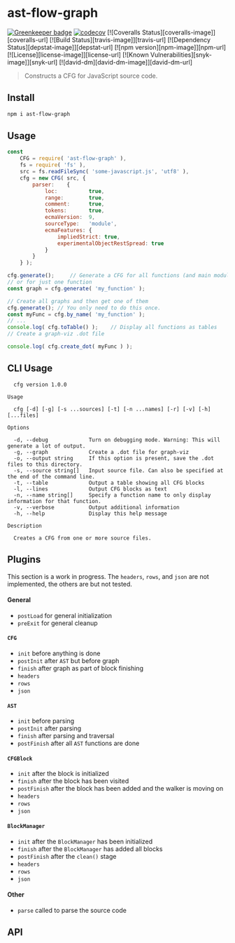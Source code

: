 # ast-flow-graph

[![Greenkeeper badge](https://badges.greenkeeper.io/julianjensen/ast-flow-graph.svg)](https://greenkeeper.io/)
[![codecov](https://codecov.io/gh/julianjensen/ast-flow-graph/branch/master/graph/badge.svg)](https://codecov.io/gh/julianjensen/ast-flow-graph)
[![Coveralls Status][coveralls-image]][coveralls-url]
[![Build Status][travis-image]][travis-url]
[![Dependency Status][depstat-image]][depstat-url]
[![npm version][npm-image]][npm-url]
[![License][license-image]][license-url]
[![Known Vulnerabilities][snyk-image]][snyk-url]
[![david-dm][david-dm-image]][david-dm-url]

> Constructs a CFG for JavaScript source code.

## Install

```sh
npm i ast-flow-graph
```

## Usage

```js
const 
    CFG = require( 'ast-flow-graph' ),
    fs = require( 'fs' ),
    src = fs.readFileSync( 'some-javascript.js', 'utf8' ),
    cfg = new CFG( src, {
        parser:    {
            loc:          true,
            range:        true,
            comment:      true,
            tokens:       true,
            ecmaVersion:  9,
            sourceType:   'module',
            ecmaFeatures: {
                impliedStrict: true,
                experimentalObjectRestSpread: true
            }
        }
    } );

cfg.generate();     // Generate a CFG for all functions (and main module)
// or for just one function
const graph = cfg.generate( 'my_function' );

// Create all graphs and then get one of them
cfg.generate(); // You only need to do this once.
const myFunc = cfg.by_name( 'my_function' );
// ...
console.log( cfg.toTable() );    // Display all functions as tables
// Create a graph-viz .dot file

console.log( cfg.create_dot( myFunc ) );
```

## CLI Usage

      cfg version 1.0.0

    Usage

      cfg [-d] [-g] [-s ...sources] [-t] [-n ...names] [-r] [-v] [-h] [...files]

    Options

      -d, --debug             Turn on debugging mode. Warning: This will generate a lot of output.
      -g, --graph             Create a .dot file for graph-viz
      -o, --output string     If this option is present, save the .dot files to this directory.
      -s, --source string[]   Input source file. Can also be specified at the end of the command line.
      -t, --table             Output a table showing all CFG blocks
      -l, --lines             Output CFG blocks as text
      -n, --name string[]     Specify a function name to only display information for that function.
      -v, --verbose           Output additional information
      -h, --help              Display this help message

    Description

      Creates a CFG from one or more source files.

## Plugins

This section is a work in progress. The `headers`, `rows`, and `json` are not implemented, the others are but not tested.

#### General

-   `postLoad` for general initialization
-   `preExit` for general cleanup

#### `CFG`

-   `init` before anything is done
-   `postInit` after `AST` but before graph
-   `finish` after graph as part of block finishing
-   `headers`
-   `rows`
-   `json`

#### `AST`

-   `init` before parsing
-   `postInit` after parsing
-   `finish` after parsing and traversal
-   `postFinish` after all `AST` functions are done

#### `CFGBlock`

-   `init` after the block is initialized
-   `finish` after the block has been visited
-   `postFinish` after the block has been added and the walker is moving on
-   `headers`
-   `rows`
-   `json`

#### `BlockManager`

-   `init` after the `BlockManager` has been initialized
-   `finish` after the `BlockManager` has added all blocks
-   `postFinish` after the `clean()` stage
-   `headers`
-   `rows`
-   `json`

#### Other

-   `parse` called to parse the source code

## API
<!--APIS>
## Members

<dl>
<dt><a href="#succesors_as_indices">succesors_as_indices</a> ⇒ <code>Array.&lt;number&gt;</code></dt>
<dd></dd>
<dt><a href="#successors">successors</a> ⇒ <code>Array.&lt;CFGBlock&gt;</code></dt>
<dd></dd>
<dt><a href="#succs">succs</a> ⇒ <code>Array.&lt;CFGBlock&gt;</code></dt>
<dd></dd>
<dt><a href="#preds">preds</a> ⇒ <code>Array.&lt;CFGBlock&gt;</code></dt>
<dd></dd>
<dt><a href="#preds">preds</a> ⇒ <code>Array.&lt;number&gt;</code></dt>
<dd><p>Get all predecessors for a given <a href="CFGBlock">CFGBlock</a></p>
</dd>
<dt><a href="#defaultOutputOptions">defaultOutputOptions</a></dt>
<dd><p>The default display options for table and string output.</p>
</dd>
<dt><a href="#pluginManager">pluginManager</a> : <code>PluginManager</code></dt>
<dd></dd>
</dl>

## Functions

<dl>
<dt><a href="#node_to_scope">node_to_scope(node)</a> ⇒ <code>*</code></dt>
<dd></dd>
<dt><a href="#forFunctions">forFunctions()</a> : <code><a href="#FunctionInfo">Iterable.&lt;FunctionInfo&gt;</a></code></dt>
<dd></dd>
<dt><a href="#traverse">traverse(ast, [enter], [leave])</a></dt>
<dd></dd>
<dt><a href="#walker">walker(node, [enter], [leave])</a></dt>
<dd></dd>
<dt><a href="#flat_walker">flat_walker(nodes, cb)</a></dt>
<dd><p>Iterate over all nodes in a block without recursing into sub-nodes.</p>
</dd>
<dt><a href="#call_visitors">call_visitors(node, cb)</a></dt>
<dd><p>Callback for each visitor key for a given node.</p>
</dd>
<dt><a href="#add_line">add_line(lineNumber, sourceLine)</a></dt>
<dd><p>Add a new line to the source code.</p>
</dd>
<dt><a href="#rename">rename(inode, newName)</a></dt>
<dd></dd>
<dt><a href="#as_source">as_source()</a> ⇒ <code>string</code></dt>
<dd><p>Return the AST nodes as source code, including any modifications made.</p>
</dd>
<dt><a href="#get_from_function">get_from_function(node, [whatToGet])</a> ⇒ <code>Array.&lt;Node&gt;</code> | <code>string</code> | <code><a href="#CFGInfo">CFGInfo</a></code></dt>
<dd></dd>
<dt><a href="#isEmpty">isEmpty()</a> ⇒ <code>boolean</code></dt>
<dd></dd>
<dt><a href="#classify">classify(to, type)</a> ⇒ <code>CFGBlock</code></dt>
<dd></dd>
<dt><a href="#follows">follows(cb)</a> ⇒ <code>CFGBlock</code></dt>
<dd></dd>
<dt><a href="#from">from(cb)</a> ⇒ <code>CFGBlock</code></dt>
<dd></dd>
<dt><a href="#to">to(cb)</a> ⇒ <code>CFGBlock</code></dt>
<dd></dd>
<dt><a href="#remove_succs">remove_succs()</a> ⇒ <code>CFGBlock</code></dt>
<dd></dd>
<dt><a href="#remove_succ">remove_succ(kill)</a> ⇒ <code>CFGBlock</code></dt>
<dd></dd>
<dt><a href="#as">as(nodeType)</a> ⇒ <code>CFGBlock</code></dt>
<dd></dd>
<dt><a href="#edge_as">edge_as(edgeType, [to])</a> ⇒ <code>CFGBlock</code></dt>
<dd><p>Sets the last edge to type.</p>
</dd>
<dt><a href="#not">not(nodeType)</a> ⇒ <code>CFGBlock</code></dt>
<dd><p>Removes a type from this block.</p>
</dd>
<dt><a href="#whenTrue">whenTrue(block)</a> ⇒ <code>CFGBlock</code></dt>
<dd><p>For test nodes, this adds the edge taken when the condition is true.</p>
</dd>
<dt><a href="#whenFalse">whenFalse(block)</a> ⇒ <code>CFGBlock</code></dt>
<dd><p>For test nodes, this adds the edge taken when the condition is false.</p>
</dd>
<dt><a href="#add">add(node)</a> ⇒ <code>CFGBlock</code></dt>
<dd><p>Add a current-level AST node to this block.</p>
</dd>
<dt><a href="#first">first()</a> ⇒ <code><a href="#AnnotatedNode">AnnotatedNode</a></code> | <code>BaseNode</code> | <code>Node</code></dt>
<dd><p>Returns the first AST node (if any) of this block.</p>
</dd>
<dt><a href="#last">last()</a> ⇒ <code><a href="#AnnotatedNode">AnnotatedNode</a></code> | <code>BaseNode</code> | <code>Node</code></dt>
<dd><p>Returns the last AST node (if any) of this block.</p>
</dd>
<dt><a href="#by">by(txt)</a> ⇒ <code>CFGBlock</code></dt>
<dd><p>Free-text field indicating the manner of of creation of this node. For information in graphs and printouts only.</p>
</dd>
<dt><a href="#isa">isa(typeName)</a> ⇒ <code>boolean</code></dt>
<dd><p>Check if this block has a particular type.</p>
</dd>
<dt><a href="#eliminate">eliminate()</a> ⇒ <code>boolean</code></dt>
<dd><p>Remove itself if it&#39;s an empty node and isn&#39;t the start or exit node.</p>
</dd>
<dt><a href="#defer_edge_type">defer_edge_type(type)</a></dt>
<dd></dd>
<dt><a href="#graph_label">graph_label()</a> ⇒ <code>string</code></dt>
<dd><p>For the vertices.</p>
</dd>
<dt><a href="#lines">lines()</a> ⇒ <code>string</code></dt>
<dd><p>Stringified line numbers for this block.</p>
</dd>
<dt><a href="#pred_edge_types">pred_edge_types()</a> ⇒ <code>Array.&lt;string&gt;</code></dt>
<dd></dd>
<dt><a href="#succ_edge_types">succ_edge_types()</a> ⇒ <code>Array.&lt;string&gt;</code></dt>
<dd></dd>
<dt><a href="#split_by">split_by(arr, chunkSize)</a> ⇒ <code>ArrayArray.&lt;string&gt;</code></dt>
<dd></dd>
<dt><a href="#toRow">toRow()</a> ⇒ <code>Array.&lt;string&gt;</code></dt>
<dd><p>Headers are
TYPE / LINES / LEFT EDGES / NODE / RIGHT EDGES / CREATED BY / AST</p>
</dd>
<dt><a href="#toString">toString()</a> ⇒ <code>Array.&lt;string&gt;</code></dt>
<dd></dd>
<dt><a href="#toString">toString()</a> ⇒ <code>string</code></dt>
<dd></dd>
<dt><a href="#toTable">toTable()</a> ⇒ <code>string</code></dt>
<dd></dd>
<dt><a href="#generate">generate([name])</a> ⇒ <code><a href="#CFGInfo">Array.&lt;CFGInfo&gt;</a></code> | <code>CFG</code></dt>
<dd></dd>
<dt><a href="#by_name">by_name(name)</a> ⇒ <code><a href="#CFGInfo">CFGInfo</a></code></dt>
<dd></dd>
<dt><a href="#forEach">forEach(fn)</a></dt>
<dd></dd>
<dt><a href="#create_dot">create_dot(cfg, [title])</a> ⇒ <code>string</code></dt>
<dd></dd>
<dt><a href="#_as_table">_as_table(hdr, [headers], [rows])</a></dt>
<dd></dd>
<dt><a href="#reindex">reindex(from)</a> ⇒ <code>Edges</code></dt>
<dd></dd>
<dt><a href="#add">add(from, to, type)</a> ⇒ <code>Edges</code></dt>
<dd><p>Add an edge between to CFGBlocks.</p>
</dd>
<dt><a href="#classify">classify(from, to, ctype)</a> ⇒ <code>Edges</code></dt>
<dd><p>Set a type on an arbitrary edge.</p>
</dd>
<dt><a href="#not">not(from, to, type)</a> ⇒ <code>Edges</code></dt>
<dd><p>Remove a type from an arbitrary edge.</p>
</dd>
<dt><a href="#retarget_multiple">retarget_multiple(node)</a> ⇒ <code>Edges</code></dt>
<dd><p>Point one or more edges to a new <a href="CFGBlock">CFGBlock</a>, used in block removal.</p>
</dd>
<dt><a href="#remove_succ">remove_succ(from, to)</a> ⇒ <code>Edges</code></dt>
<dd><p>Remove a successor <a href="CFGBlock">CFGBlock</a> from a <a href="CFGBlock">CFGBlock</a></p>
</dd>
<dt><a href="#get_succs">get_succs(from)</a> ⇒ <code>Array.&lt;CFGBlock&gt;</code></dt>
<dd><p>Get all successors for a given <a href="CFGBlock">CFGBlock</a>.</p>
</dd>
<dt><a href="#get_preds">get_preds(from)</a> ⇒ <code>Array.&lt;CFGBlock&gt;</code></dt>
<dd><p>Get all predecessors for a given <a href="CFGBlock">CFGBlock</a></p>
</dd>
<dt><a href="#renumber">renumber(newOffsets)</a></dt>
<dd><p>Renumber all indices (<code>id</code> field) because of removed <a href="CFGBlock">CFGBlock</a>s.</p>
</dd>
<dt><a href="#successors">successors()</a> : <code>Iterable.&lt;number&gt;</code></dt>
<dd></dd>
<dt><a href="#has">has(from, type)</a> ⇒ <code>boolean</code></dt>
<dd><p>Is there an edge of the gievn type?</p>
</dd>
<dt><a href="#edges">edges(from)</a> ⇒ <code><a href="#Connection">Array.&lt;Connection&gt;</a></code></dt>
<dd><p>Get edge information for a given <a href="CFGBlock">CFGBlock</a>, i.e. successors.</p>
</dd>
<dt><a href="#pred_edges">pred_edges(_from)</a> ⇒ <code><a href="#Connection">Array.&lt;Connection&gt;</a></code></dt>
<dd><p>Get all predecessor edge information for a given <a href="CFGBlock">CFGBlock</a>.</p>
</dd>
<dt><a href="#forEach">forEach(fn)</a></dt>
<dd></dd>
<dt><a href="#map">map(fn)</a></dt>
<dd></dd>
<dt><a href="#get">get(index)</a> ⇒ <code>CFGBlock</code></dt>
<dd></dd>
<dt><a href="#toString">toString()</a> ⇒ <code>string</code></dt>
<dd></dd>
<dt><a href="#toTable">toTable()</a> ⇒ <code>Array.&lt;string&gt;</code></dt>
<dd></dd>
<dt><a href="#create_dot">create_dot(title)</a> ⇒ <code>string</code></dt>
<dd></dd>
<dt><a href="#callback">callback(topKey, subKey, ...args)</a> ⇒ <code>*</code></dt>
<dd></dd>
<dt><a href="#output">output(options)</a></dt>
<dd><p>Override display options.</p>
</dd>
</dl>

## Typedefs

<dl>
<dt><a href="#CFGInfo">CFGInfo</a> : <code>object</code></dt>
<dd></dd>
<dt><a href="#VisitorHelper">VisitorHelper</a> : <code>object</code></dt>
<dd></dd>
<dt><a href="#AnnotatedNode">AnnotatedNode</a> : <code>Statement</code> | <code>function</code> | <code>Expression</code> | <code>Pattern</code> | <code>Declaration</code> | <code>Node</code> | <code>BaseNode</code> | <code>Esprima.Node</code></dt>
<dd><p>It&#39;s damn near impossible to make WebStorm understand a class hierarchy.</p>
</dd>
<dt><a href="#CFGOptions">CFGOptions</a> : <code>object</code></dt>
<dd></dd>
<dt><a href="#DotOptions">DotOptions</a> : <code>object</code></dt>
<dd></dd>
<dt><a href="#FunctionInfo">FunctionInfo</a> : <code>object</code></dt>
<dd></dd>
<dt><a href="#Connection">Connection</a> : <code>object</code></dt>
<dd></dd>
</dl>

<a name="succesors_as_indices"></a>

## succesors_as_indices ⇒ <code>Array.&lt;number&gt;</code>
**Kind**: global variable  
<a name="successors"></a>

## successors ⇒ <code>Array.&lt;CFGBlock&gt;</code>
**Kind**: global variable  
<a name="succs"></a>

## succs ⇒ <code>Array.&lt;CFGBlock&gt;</code>
**Kind**: global variable  
<a name="preds"></a>

## preds ⇒ <code>Array.&lt;CFGBlock&gt;</code>
**Kind**: global variable  
<a name="preds"></a>

## preds ⇒ <code>Array.&lt;number&gt;</code>
Get all predecessors for a given [CFGBlock](CFGBlock)

**Kind**: global variable  
<a name="defaultOutputOptions"></a>

## defaultOutputOptions
The default display options for table and string output.

**Kind**: global variable  
<a name="pluginManager"></a>

## pluginManager : <code>PluginManager</code>
**Kind**: global variable  
<a name="Block"></a>

## Block : <code>enum</code>
**Kind**: global enum  
<a name="Edge"></a>

## Edge : <code>enum</code>
**Kind**: global enum  
<a name="node_to_scope"></a>

## node_to_scope(node) ⇒ <code>\*</code>
**Kind**: global function  

| Param | Type |
| --- | --- |
| node | [<code>AnnotatedNode</code>](#AnnotatedNode) | 

<a name="forFunctions"></a>

## forFunctions() : [<code>Iterable.&lt;FunctionInfo&gt;</code>](#FunctionInfo)
**Kind**: global function  
<a name="traverse"></a>

## traverse(ast, [enter], [leave])
**Kind**: global function  

| Param | Type |
| --- | --- |
| ast | <code>Node</code> \| <code>function</code> | 
| [enter] | <code>function</code> | 
| [leave] | <code>function</code> | 

<a name="walker"></a>

## walker(node, [enter], [leave])
**Kind**: global function  

| Param | Type |
| --- | --- |
| node | [<code>AnnotatedNode</code>](#AnnotatedNode) \| <code>BaseNode</code> \| <code>Node</code> | 
| [enter] | <code>function</code> | 
| [leave] | <code>function</code> | 

<a name="flat_walker"></a>

## flat_walker(nodes, cb)
Iterate over all nodes in a block without recursing into sub-nodes.

**Kind**: global function  

| Param | Type |
| --- | --- |
| nodes | [<code>Array.&lt;AnnotatedNode&gt;</code>](#AnnotatedNode) \| [<code>AnnotatedNode</code>](#AnnotatedNode) | 
| cb | <code>function</code> | 

<a name="call_visitors"></a>

## call_visitors(node, cb)
Callback for each visitor key for a given node.

**Kind**: global function  

| Param | Type |
| --- | --- |
| node | [<code>AnnotatedNode</code>](#AnnotatedNode) | 
| cb | <code>function</code> | 

<a name="add_line"></a>

## add_line(lineNumber, sourceLine)
Add a new line to the source code.

**Kind**: global function  

| Param | Type | Description |
| --- | --- | --- |
| lineNumber | <code>number</code> | 0-based line number |
| sourceLine | <code>string</code> | The source line to add |

<a name="rename"></a>

## rename(inode, newName)
**Kind**: global function  

| Param | Type | Description |
| --- | --- | --- |
| inode | <code>Identifier</code> \| [<code>AnnotatedNode</code>](#AnnotatedNode) | A node of type Syntax.Identifier |
| newName | <code>string</code> | The new name of the identifier |

<a name="as_source"></a>

## as_source() ⇒ <code>string</code>
Return the AST nodes as source code, including any modifications made.

**Kind**: global function  
**Returns**: <code>string</code> - - The lossy source code  
<a name="get_from_function"></a>

## get_from_function(node, [whatToGet]) ⇒ <code>Array.&lt;Node&gt;</code> \| <code>string</code> \| [<code>CFGInfo</code>](#CFGInfo)
**Kind**: global function  
**Access**: protected  

| Param | Type | Default |
| --- | --- | --- |
| node | <code>FunctionDeclaration</code> \| <code>FunctionExpression</code> \| <code>MethodDefinition</code> \| <code>ArrowFunctionExpression</code> \| <code>Property</code> \| <code>Node</code> |  | 
| [whatToGet] | <code>string</code> | <code>&quot;&#x27;all&#x27;&quot;</code> | 

<a name="isEmpty"></a>

## isEmpty() ⇒ <code>boolean</code>
**Kind**: global function  
<a name="classify"></a>

## classify(to, type) ⇒ <code>CFGBlock</code>
**Kind**: global function  

| Param | Type |
| --- | --- |
| to | <code>number</code> \| <code>CFGBlock</code> | 
| type | <code>string</code> | 

<a name="follows"></a>

## follows(cb) ⇒ <code>CFGBlock</code>
**Kind**: global function  

| Param | Type |
| --- | --- |
| cb | <code>CFGBlock</code> \| <code>Array.&lt;CFGBlock&gt;</code> | 

<a name="from"></a>

## from(cb) ⇒ <code>CFGBlock</code>
**Kind**: global function  

| Param | Type |
| --- | --- |
| cb | <code>CFGBlock</code> \| <code>Array.&lt;CFGBlock&gt;</code> | 

<a name="to"></a>

## to(cb) ⇒ <code>CFGBlock</code>
**Kind**: global function  

| Param | Type |
| --- | --- |
| cb | <code>CFGBlock</code> \| <code>Array.&lt;CFGBlock&gt;</code> | 

<a name="remove_succs"></a>

## remove_succs() ⇒ <code>CFGBlock</code>
**Kind**: global function  
<a name="remove_succ"></a>

## remove_succ(kill) ⇒ <code>CFGBlock</code>
**Kind**: global function  

| Param | Type |
| --- | --- |
| kill | <code>number</code> \| <code>CFGBlock</code> | 

<a name="as"></a>

## as(nodeType) ⇒ <code>CFGBlock</code>
**Kind**: global function  

| Param | Type |
| --- | --- |
| nodeType | <code>number</code> | 

<a name="edge_as"></a>

## edge_as(edgeType, [to]) ⇒ <code>CFGBlock</code>
Sets the last edge to type.

**Kind**: global function  

| Param | Type |
| --- | --- |
| edgeType | [<code>Edge</code>](#Edge) | 
| [to] | <code>number</code> \| <code>CFGBlock</code> | 

<a name="not"></a>

## not(nodeType) ⇒ <code>CFGBlock</code>
Removes a type from this block.

**Kind**: global function  

| Param | Type |
| --- | --- |
| nodeType | [<code>Edge</code>](#Edge) | 

<a name="whenTrue"></a>

## whenTrue(block) ⇒ <code>CFGBlock</code>
For test nodes, this adds the edge taken when the condition is true.

**Kind**: global function  

| Param | Type |
| --- | --- |
| block | <code>CFGBlock</code> | 

<a name="whenFalse"></a>

## whenFalse(block) ⇒ <code>CFGBlock</code>
For test nodes, this adds the edge taken when the condition is false.

**Kind**: global function  

| Param | Type |
| --- | --- |
| block | <code>CFGBlock</code> | 

<a name="add"></a>

## add(node) ⇒ <code>CFGBlock</code>
Add a current-level AST node to this block.

**Kind**: global function  

| Param | Type |
| --- | --- |
| node | [<code>AnnotatedNode</code>](#AnnotatedNode) \| <code>BaseNode</code> \| <code>Node</code> | 

<a name="first"></a>

## first() ⇒ [<code>AnnotatedNode</code>](#AnnotatedNode) \| <code>BaseNode</code> \| <code>Node</code>
Returns the first AST node (if any) of this block.

**Kind**: global function  
<a name="last"></a>

## last() ⇒ [<code>AnnotatedNode</code>](#AnnotatedNode) \| <code>BaseNode</code> \| <code>Node</code>
Returns the last AST node (if any) of this block.

**Kind**: global function  
<a name="by"></a>

## by(txt) ⇒ <code>CFGBlock</code>
Free-text field indicating the manner of of creation of this node. For information in graphs and printouts only.

**Kind**: global function  

| Param | Type |
| --- | --- |
| txt | <code>string</code> | 

<a name="isa"></a>

## isa(typeName) ⇒ <code>boolean</code>
Check if this block has a particular type.

**Kind**: global function  

| Param | Type |
| --- | --- |
| typeName | <code>number</code> | 

<a name="eliminate"></a>

## eliminate() ⇒ <code>boolean</code>
Remove itself if it's an empty node and isn't the start or exit node.

**Kind**: global function  
**Returns**: <code>boolean</code> - - true if it was deleted  
<a name="defer_edge_type"></a>

## defer_edge_type(type)
**Kind**: global function  

| Param | Type |
| --- | --- |
| type | [<code>Edge</code>](#Edge) | 

<a name="graph_label"></a>

## graph_label() ⇒ <code>string</code>
For the vertices.

**Kind**: global function  
<a name="lines"></a>

## lines() ⇒ <code>string</code>
Stringified line numbers for this block.

**Kind**: global function  
<a name="pred_edge_types"></a>

## pred_edge_types() ⇒ <code>Array.&lt;string&gt;</code>
**Kind**: global function  
<a name="succ_edge_types"></a>

## succ_edge_types() ⇒ <code>Array.&lt;string&gt;</code>
**Kind**: global function  
<a name="split_by"></a>

## split_by(arr, chunkSize) ⇒ <code>ArrayArray.&lt;string&gt;</code>
**Kind**: global function  

| Param | Type |
| --- | --- |
| arr | <code>Array.&lt;\*&gt;</code> | 
| chunkSize | <code>number</code> | 

<a name="toRow"></a>

## toRow() ⇒ <code>Array.&lt;string&gt;</code>
Headers are
TYPE / LINES / LEFT EDGES / NODE / RIGHT EDGES / CREATED BY / AST

**Kind**: global function  
<a name="toString"></a>

## toString() ⇒ <code>Array.&lt;string&gt;</code>
**Kind**: global function  
<a name="toString"></a>

## toString() ⇒ <code>string</code>
**Kind**: global function  
<a name="toTable"></a>

## toTable() ⇒ <code>string</code>
**Kind**: global function  
<a name="generate"></a>

## generate([name]) ⇒ [<code>Array.&lt;CFGInfo&gt;</code>](#CFGInfo) \| <code>CFG</code>
**Kind**: global function  

| Param | Type |
| --- | --- |
| [name] | <code>string</code> | 

<a name="by_name"></a>

## by_name(name) ⇒ [<code>CFGInfo</code>](#CFGInfo)
**Kind**: global function  

| Param | Type |
| --- | --- |
| name | <code>string</code> | 

<a name="forEach"></a>

## forEach(fn)
**Kind**: global function  

| Param | Type |
| --- | --- |
| fn | <code>function</code> | 

<a name="create_dot"></a>

## create_dot(cfg, [title]) ⇒ <code>string</code>
**Kind**: global function  

| Param | Type |
| --- | --- |
| cfg | [<code>CFGInfo</code>](#CFGInfo) | 
| [title] | <code>string</code> | 

<a name="_as_table"></a>

## _as_table(hdr, [headers], [rows])
**Kind**: global function  

| Param | Type |
| --- | --- |
| hdr | <code>string</code> \| <code>Array.&lt;string&gt;</code> \| <code>Array.&lt;Array.&lt;string&gt;&gt;</code> | 
| [headers] | <code>Array.&lt;string&gt;</code> \| <code>Array.&lt;Array.&lt;string&gt;&gt;</code> | 
| [rows] | <code>Array.&lt;Array.&lt;string&gt;&gt;</code> | 

<a name="reindex"></a>

## reindex(from) ⇒ <code>Edges</code>
**Kind**: global function  

| Param | Type |
| --- | --- |
| from | <code>CFGBlock</code> \| <code>number</code> | 

<a name="add"></a>

## add(from, to, type) ⇒ <code>Edges</code>
Add an edge between to CFGBlocks.

**Kind**: global function  

| Param | Type |
| --- | --- |
| from | <code>CFGBlock</code> \| <code>number</code> | 
| to | <code>CFGBlock</code> \| <code>number</code> | 
| type | [<code>Edge</code>](#Edge) | 

<a name="classify"></a>

## classify(from, to, ctype) ⇒ <code>Edges</code>
Set a type on an arbitrary edge.

**Kind**: global function  

| Param | Type |
| --- | --- |
| from | <code>CFGBlock</code> \| <code>number</code> | 
| to | <code>CFGBlock</code> \| <code>number</code> | 
| ctype | [<code>Edge</code>](#Edge) | 

<a name="not"></a>

## not(from, to, type) ⇒ <code>Edges</code>
Remove a type from an arbitrary edge.

**Kind**: global function  

| Param | Type |
| --- | --- |
| from | <code>CFGBlock</code> \| <code>number</code> | 
| to | <code>CFGBlock</code> \| <code>number</code> | 
| type | [<code>Edge</code>](#Edge) | 

<a name="retarget_multiple"></a>

## retarget_multiple(node) ⇒ <code>Edges</code>
Point one or more edges to a new [CFGBlock](CFGBlock), used in block removal.

**Kind**: global function  

| Param | Type |
| --- | --- |
| node | <code>CFGBlock</code> \| <code>number</code> | 

<a name="remove_succ"></a>

## remove_succ(from, to) ⇒ <code>Edges</code>
Remove a successor [CFGBlock](CFGBlock) from a [CFGBlock](CFGBlock)

**Kind**: global function  

| Param | Type |
| --- | --- |
| from | <code>CFGBlock</code> \| <code>number</code> | 
| to | <code>CFGBlock</code> \| <code>number</code> | 

<a name="get_succs"></a>

## get_succs(from) ⇒ <code>Array.&lt;CFGBlock&gt;</code>
Get all successors for a given [CFGBlock](CFGBlock).

**Kind**: global function  

| Param | Type |
| --- | --- |
| from | <code>CFGBlock</code> \| <code>number</code> | 

<a name="get_preds"></a>

## get_preds(from) ⇒ <code>Array.&lt;CFGBlock&gt;</code>
Get all predecessors for a given [CFGBlock](CFGBlock)

**Kind**: global function  

| Param | Type |
| --- | --- |
| from | <code>CFGBlock</code> \| <code>number</code> | 

<a name="renumber"></a>

## renumber(newOffsets)
Renumber all indices (`id` field) because of removed [CFGBlock](CFGBlock)s.

**Kind**: global function  

| Param | Type |
| --- | --- |
| newOffsets | <code>Array.&lt;number&gt;</code> | 

<a name="successors"></a>

## successors() : <code>Iterable.&lt;number&gt;</code>
**Kind**: global function  
<a name="has"></a>

## has(from, type) ⇒ <code>boolean</code>
Is there an edge of the gievn type?

**Kind**: global function  

| Param | Type |
| --- | --- |
| from | <code>CFGBlock</code> \| <code>number</code> | 
| type | [<code>Edge</code>](#Edge) | 

<a name="edges"></a>

## edges(from) ⇒ [<code>Array.&lt;Connection&gt;</code>](#Connection)
Get edge information for a given [CFGBlock](CFGBlock), i.e. successors.

**Kind**: global function  

| Param | Type |
| --- | --- |
| from | <code>CFGBlock</code> \| <code>number</code> | 

<a name="pred_edges"></a>

## pred_edges(_from) ⇒ [<code>Array.&lt;Connection&gt;</code>](#Connection)
Get all predecessor edge information for a given [CFGBlock](CFGBlock).

**Kind**: global function  

| Param | Type |
| --- | --- |
| _from | <code>CFGBlock</code> \| <code>number</code> | 

<a name="forEach"></a>

## forEach(fn)
**Kind**: global function  

| Param | Type |
| --- | --- |
| fn | <code>function</code> | 

<a name="map"></a>

## map(fn)
**Kind**: global function  

| Param | Type |
| --- | --- |
| fn | <code>function</code> | 

<a name="get"></a>

## get(index) ⇒ <code>CFGBlock</code>
**Kind**: global function  

| Param | Type |
| --- | --- |
| index | <code>number</code> | 

<a name="toString"></a>

## toString() ⇒ <code>string</code>
**Kind**: global function  
<a name="toTable"></a>

## toTable() ⇒ <code>Array.&lt;string&gt;</code>
**Kind**: global function  
<a name="create_dot"></a>

## create_dot(title) ⇒ <code>string</code>
**Kind**: global function  

| Param | Type |
| --- | --- |
| title | <code>string</code> | 

<a name="callback"></a>

## callback(topKey, subKey, ...args) ⇒ <code>\*</code>
**Kind**: global function  

| Param | Type |
| --- | --- |
| topKey | <code>string</code> | 
| subKey | <code>string</code> | 
| ...args | <code>\*</code> | 

<a name="output"></a>

## output(options)
Override display options.

**Kind**: global function  

| Param |
| --- |
| options | 

<a name="CFGInfo"></a>

## CFGInfo : <code>object</code>
**Kind**: global typedef  
**Properties**

| Name | Type |
| --- | --- |
| name | <code>string</code> | 
| params | [<code>Array.&lt;AnnotatedNode&gt;</code>](#AnnotatedNode) | 
| body | [<code>AnnotatedNode</code>](#AnnotatedNode) \| [<code>Array.&lt;AnnotatedNode&gt;</code>](#AnnotatedNode) | 
| lines | <code>Array.&lt;Number&gt;</code> | 
| [bm] | <code>BlockManager</code> | 
| [trailing] | <code>CFGBlock</code> | 
| node, | [<code>AnnotatedNode</code>](#AnnotatedNode) \| <code>Node</code> \| <code>BaseNode</code> | 
| ast | <code>AST</code> | 
| topScope | <code>Scope</code> | 
| toString | <code>function</code> | 
| toTable | <code>function</code> | 

<a name="VisitorHelper"></a>

## VisitorHelper : <code>object</code>
**Kind**: global typedef  
**Properties**

| Name | Type |
| --- | --- |
| BlockManager | <code>BlockManager</code> | 
| bm | <code>BlockManager</code> | 
| ast | <code>AST</code> | 
| prev | <code>CFGBlock</code> | 
| block | <code>CFGBlock</code> | 
| newBlock | <code>function</code> | 
| toExit | <code>Array.&lt;CFGBlock&gt;</code> | 
| [flatWalk] | <code>function</code> | 
| [scanWalk] | <code>function</code> | 
| breakTargets | <code>Array.&lt;CFGBlock&gt;</code> | 
| addBreakTarget | <code>function</code> | 
| addLoopTarget | <code>function</code> | 
| popTarget | <code>function</code> | 
| getBreakTarget | <code>function</code> | 
| getLoopTarget | <code>function</code> | 

<a name="AnnotatedNode"></a>

## AnnotatedNode : <code>Statement</code> \| <code>function</code> \| <code>Expression</code> \| <code>Pattern</code> \| <code>Declaration</code> \| <code>Node</code> \| <code>BaseNode</code> \| <code>Esprima.Node</code>
It's damn near impossible to make WebStorm understand a class hierarchy.

**Kind**: global typedef  
**Extends**: <code>BaseNode</code>, <code>Node</code>, <code>VariableDeclarator</code>, <code>Statement</code>, <code>Declaration</code>, <code>Pattern</code>, <code>Expression</code>, <code>Function</code>, <code>BlockStatement</code>, <code>espree.Node</code>  
**Properties**

| Name | Type |
| --- | --- |
| [index] | <code>number</code> | 
| [parent] | [<code>AnnotatedNode</code>](#AnnotatedNode) | 
| [cfg] | <code>CFGBlock</code> | 
| [toString] | <code>function</code> | 
| scope | <code>Scope</code> | 
| level | <code>number</code> | 
| field | <code>string</code> | 
| fieldIndex | <code>number</code> | 

<a name="CFGOptions"></a>

## CFGOptions : <code>object</code>
**Kind**: global typedef  
**Properties**

| Name | Type |
| --- | --- |
| ssaSource | <code>boolean</code> | 
| parser | <code>object</code> | 

<a name="DotOptions"></a>

## DotOptions : <code>object</code>
**Kind**: global typedef  
**Properties**

| Name | Type | Default | Description |
| --- | --- | --- | --- |
| title | <code>string</code> |  |  |
| nodeLabels | <code>Array.&lt;string&gt;</code> |  |  |
| edgeLabels | <code>Array.&lt;string&gt;</code> |  | // was graph_label |
| [start] | <code>number</code> |  |  |
| [end] | <code>number</code> |  |  |
| conditional | <code>Array.&lt;Array.&lt;number&gt;&gt;</code> |  | Actually an array of a tuple length 2: [ number, number ] |
| unconditional | <code>Array.&lt;Array.&lt;number&gt;&gt;</code> |  | Actually an array of a tuple length 2: [ number, number ] |
| [dotOptions] | <code>object</code> | <code>{}</code> |  |
| blocks | <code>Array.&lt;CFGBlock&gt;</code> |  |  |

<a name="FunctionInfo"></a>

## FunctionInfo : <code>object</code>
**Kind**: global typedef  
**Properties**

| Name | Type | Description |
| --- | --- | --- |
| name | <code>string</code> |  |
| body | [<code>Array.&lt;AnnotatedNode&gt;</code>](#AnnotatedNode) \| [<code>AnnotatedNode</code>](#AnnotatedNode) |  |
| [params] | [<code>Array.&lt;AnnotatedNode&gt;</code>](#AnnotatedNode) |  |
| node | [<code>AnnotatedNode</code>](#AnnotatedNode) |  |
| lines | <code>Array.&lt;number&gt;</code> | A tuple with length 2 |

<a name="Connection"></a>

## Connection : <code>object</code>
**Kind**: global typedef  
**Properties**

| Name | Type |
| --- | --- |
| from | <code>number</code> | 
| to | <code>number</code> | 
| type | <code>EdgeInfo</code> | 

<!--APIE>

## License

MIT © [Julian Jensen](https://github.com/julianjensen/ast-flow-graph)

[coveralls-url]: https://coveralls.io/github/julianjensen/ast-flow-graph?branch=master

[coveralls-image]: https://coveralls.io/repos/github/julianjensen/ast-flow-graph/badge.svg?branch=master

[travis-url]: https://travis-ci.org/julianjensen/ast-flow-graph

[travis-image]: http://img.shields.io/travis/julianjensen/ast-flow-graph.svg

[depstat-url]: https://gemnasium.com/github.com/julianjensen/ast-flow-graph

[depstat-image]: https://gemnasium.com/badges/github.com/julianjensen/ast-flow-graph.svg

[npm-url]: https://badge.fury.io/js/ast-flow-graph

[npm-image]: https://badge.fury.io/js/ast-flow-graph.svg

[license-url]: https://github.com/julianjensen/ast-flow-graph/blob/master/LICENSE

[license-image]: https://img.shields.io/badge/license-MIT-brightgreen.svg

[snyk-url]: https://snyk.io/test/github/julianjensen/ast-flow-graph

[snyk-image]: https://snyk.io/test/github/julianjensen/ast-flow-graph/badge.svg

[david-dm-url]: https://david-dm.org/julianjensen/ast-flow-graph

[david-dm-image]: https://david-dm.org/julianjensen/ast-flow-graph.svg
